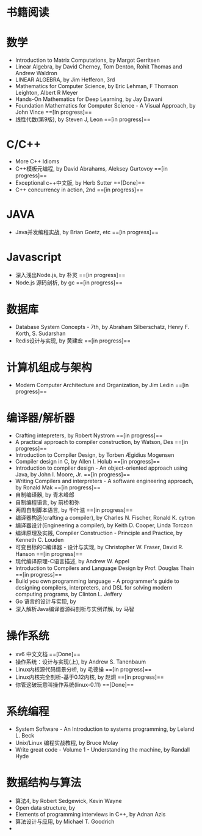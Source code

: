# 书籍阅读

数学
===
- Introduction to Matrix Computations, by Margot Gerritsen
- Linear Algebra, by David Cherney, Tom Denton, Rohit Thomas and Andrew Waldron
- LINEAR ALGEBRA, by Jim Hefferon, 3rd
- Mathematics for Computer Science, by Eric Lehman, F Thomson Leighton, Albert R Meyer
- Hands-On Mathematics for Deep Learning, by Jay Dawani
- Foundation Mathematics for Computer Science - A Visual Approach,  by John Vince  ==[In progress]==
- 线性代数(第9版), by Steven J, Leon ==[in progress]==

C/C++
===
- More C++ Idioms
- C++模板元编程, by David Abrahams, Aleksey Gurtovoy ==[in progress]==
- Exceptional c++中文版, by Herb Sutter ==[Done]==
- C++ concurrency in action, 2nd  ==[in progress]==


JAVA
===
- Java并发编程实战, by Brian Goetz, etc ==[in progress]==

Javascript
===
- 深入浅出Node.js,  by 朴灵 ==[in progress]==
- Node.js 源码剖析, by gc ==[in progress]==

数据库
===
- Database System Concepts - 7th, by Abraham Silberschatz, Henry F. Korth, S. Sudarshan
- Redis设计与实现, by 黄建宏 ==[in progress]==


计算机组成与架构
===
- Modern Computer Architecture and Organization, by Jim Ledin ==[in progress]==


编译器/解析器
===
- Crafting intepreters, by Robert Nystrom ==[in progress]==
- A practical approach to compiler construction, by Watson, Des ==[in progress]==
- Introduction to Compiler Design, by Torben Ægidius Mogensen
- Compiler design in C, by Allen I. Holub ==[in progress]==
- Introduction to compiler design - An object-oriented approach using Java, by John I. Moore, Jr. ==[in progress]==
- Writing Compilers and interpreters - A software engineering approach, by Ronald Mak ==[in progress]==
- 自制编译器, by 青木峰郎
- 自制编程语言, by 前桥和弥
- 两周自制脚本语言, by 千叶滋 ==[in progress]==
- 编译器构造(crafting a compiler), by Charles N. Fischer, Ronald K. cytron
- 编译器设计(Engineering a compiler), by Keith D. Cooper, Linda Torczon
- 编译原理及实践, Compiler Construction - Principle and Practice, by Kenneth C. Louden
- 可变目标的C编译器 - 设计与实现, by Christopher W. Fraser, David R. Hanson ==[in progress]==
- 现代编译原理-C语言描述,  by Andrew W. Appel
- Introduction to Compilers and Language Design by Prof. Douglas Thain ==[in progress]==
- Build you own programming language - A programmer's guide to designing compilers, interpreters, and DSL for solving modern computing programs, by Clinton L. Jeffery
- Go 语言的设计与实现, by
- 深入解析Java编译器源码剖析与实例详解, by 马智

操作系统
===
- xv6 中文文档 ==[Done]==
- 操作系统：设计与实现(上), by Andrew S. Tanenbaum
- Linux内核源代码情景分析, by 毛德操  ==[in progress]==
- Linux内核完全剖析-基于0.12内核, by 赵炯 ==[in progress]==
- 你管这破玩意叫操作系统(linux-0.11) ==[Done]==

系统编程
===
- System Software - An Introduction to systems programming, by Leland L. Beck
- Unix/Linux 编程实战教程, by Bruce Molay
- Write great code - Volume 1 - Understanding the machine, by Randall Hyde


数据结构与算法
===
- 算法4, by Robert Sedgewick, Kevin Wayne
- Open data structure, by
- Elements of programming interviews in C++, by Adnan Azis
- 算法设计与应用, by Michael T. Goodrich
-
